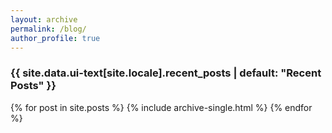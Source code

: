 ```yaml
---
layout: archive
permalink: /blog/
author_profile: true
---
```


<h3 class="archive__subtitle">{{ site.data.ui-text[site.locale].recent_posts | default: "Recent Posts" }}</h3>

{% for post in site.posts %}
  {% include archive-single.html %}
{% endfor %}
